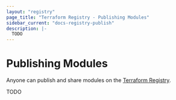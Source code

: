 ```yaml
---
layout: "registry"
page_title: "Terraform Registry - Publishing Modules"
sidebar_current: "docs-registry-publish"
description: |-
  TODO
---
```


# Publishing Modules

Anyone can publish and share modules on the [Terraform Registry](https://registry.terraform.io).

TODO
